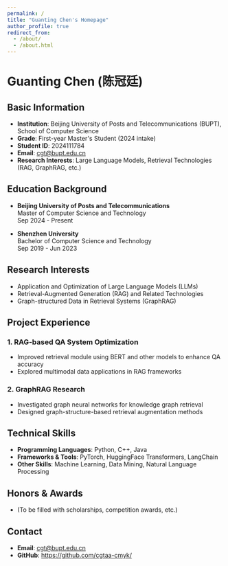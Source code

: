 ```yaml
---
permalink: /
title: "Guanting Chen's Homepage"
author_profile: true
redirect_from: 
  - /about/
  - /about.html
---
```


# Guanting Chen (陈冠廷)

## Basic Information
- **Institution**: Beijing University of Posts and Telecommunications (BUPT), School of Computer Science  
- **Grade**: First-year Master's Student (2024 intake)  
- **Student ID**: 2024111784  
- **Email**: cgt@bupt.edu.cn  
- **Research Interests**: Large Language Models, Retrieval Technologies (RAG, GraphRAG, etc.)  

## Education Background
- **Beijing University of Posts and Telecommunications**  
  Master of Computer Science and Technology  
  Sep 2024 - Present  

- **Shenzhen University**  
  Bachelor of Computer Science and Technology  
  Sep 2019 - Jun 2023  

## Research Interests
- Application and Optimization of Large Language Models (LLMs)  
- Retrieval-Augmented Generation (RAG) and Related Technologies  
- Graph-structured Data in Retrieval Systems (GraphRAG)  

## Project Experience
### 1. RAG-based QA System Optimization  
- Improved retrieval module using BERT and other models to enhance QA accuracy  
- Explored multimodal data applications in RAG frameworks  

### 2. GraphRAG Research  
- Investigated graph neural networks for knowledge graph retrieval  
- Designed graph-structure-based retrieval augmentation methods  

## Technical Skills
- **Programming Languages**: Python, C++, Java  
- **Frameworks & Tools**: PyTorch, HuggingFace Transformers, LangChain  
- **Other Skills**: Machine Learning, Data Mining, Natural Language Processing  

## Honors & Awards
- (To be filled with scholarships, competition awards, etc.)  

## Contact
- **Email**: cgt@bupt.edu.cn  
- **GitHub**: https://github.com/cgtaa-cmyk/
